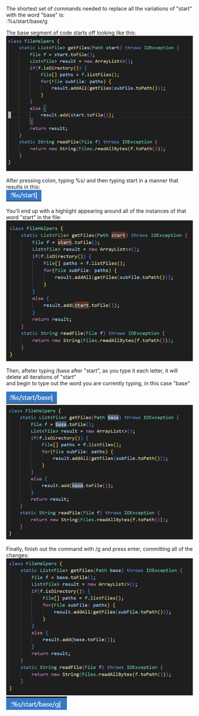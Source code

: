 The shortest set of commands needed to replace all the variations of "start" with the word "base" is:  
:%s/start/base/g

The base segment of code starts off looking like this:  
![pic1](cs15lab7pic1.png)  
  
 After pressing colon, typing %s/ and then typing start in a manner that results in this:  
 ![pic5](cs15lab7pic5.png)  
   
 You'll end up with a highlight appearing around all of the instances of that word "start" in the file:  
 ![pic2](cs15lab7pic2.png)  
   
 Then, afteter typing /base after "start", as you type it each letter, it will delete all iterations of "start"  
 and begin to type out the word you are currently typing, in this case "base"  
   
 ![pic6](cs15lab7pic6.png)  
 ![pic3](cs15lab7pic3.png)  
   
 Finally, finish out the command with /g and press enter, committing all of the changes:  
 ![pic4](cs15lab7pic4.png)
 ![pic7](cs15lab7pic7.png)  
 
